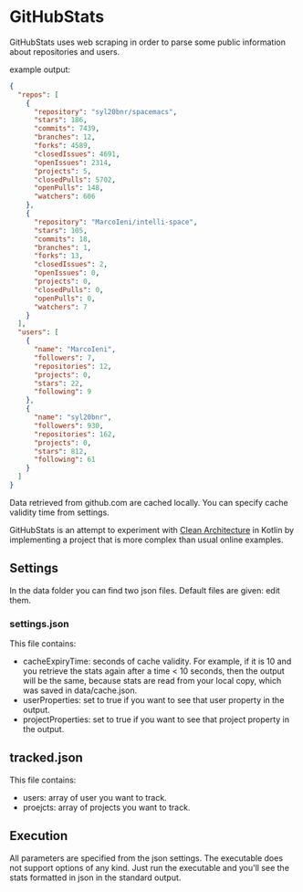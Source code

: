 # GitHubStats
GitHubStats uses web scraping in order to parse some public information about repositories and users.

example output:

``` json
{
  "repos": [
    {
      "repository": "syl20bnr/spacemacs",
      "stars": 186,
      "commits": 7439,
      "branches": 12,
      "forks": 4589,
      "closedIssues": 4691,
      "openIssues": 2314,
      "projects": 5,
      "closedPulls": 5702,
      "openPulls": 148,
      "watchers": 606
    },
    {
      "repository": "MarcoIeni/intelli-space",
      "stars": 105,
      "commits": 18,
      "branches": 1,
      "forks": 13,
      "closedIssues": 2,
      "openIssues": 0,
      "projects": 0,
      "closedPulls": 0,
      "openPulls": 0,
      "watchers": 7
    }
  ],
  "users": [
    {
      "name": "MarcoIeni",
      "followers": 7,
      "repositories": 12,
      "projects": 0,
      "stars": 22,
      "following": 9
    },
    {
      "name": "syl20bnr",
      "followers": 930,
      "repositories": 162,
      "projects": 0,
      "stars": 812,
      "following": 61
    }
  ]
}
```

Data retrieved from github.com are cached locally.
You can specify cache validity time from settings.

GitHubStats is an attempt to experiment with
[Clean Architecture](https://blog.cleancoder.com/uncle-bob/2012/08/13/the-clean-architecture.html)
in Kotlin by implementing a project that is more complex than usual online examples.

## Settings
In the data folder you can find two json files.
Default files are given: edit them.

### settings.json
This file contains:
- cacheExpiryTime: seconds of cache validity. For example, if it is 10 and you
  retrieve the stats again after a time < 10 seconds, then the output will be
  the same, because stats are read from your local copy, which was saved in
  data/cache.json.
- userProperties: set to true if you want to see that user property in the output.
- projectProperties: set to true if you want to see that project property in the output.

## tracked.json
This file contains:
- users: array of user you want to track.
- proejcts: array of projects you want to track.

## Execution
All parameters are specified from the json settings.
The executable does not support options of any kind.
Just run the executable and you'll see the stats formatted in json in the standard output.
